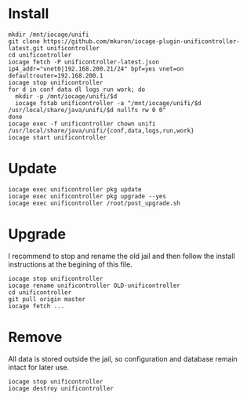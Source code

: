 # Install

```
mkdir /mnt/iocage/unifi
git clone https://github.com/mkuron/iocage-plugin-unificontroller-latest.git unificontroller
cd unificontroller
iocage fetch -P unificontroller-latest.json ip4_addr="vnet0|192.168.200.21/24" bpf=yes vnet=on defaultrouter=192.168.200.1
iocage stop unificontroller
for d in conf data dl logs run work; do
  mkdir -p /mnt/iocage/unifi/$d
  iocage fstab unificontroller -a "/mnt/iocage/unifi/$d /usr/local/share/java/unifi/$d nullfs rw 0 0"
done
iocage exec -f unificontroller chown unifi /usr/local/share/java/unifi/{conf,data,logs,run,work}
iocage start unificontroller
```

# Update

```
iocage exec unificontroller pkg update
iocage exec unificontroller pkg upgrade --yes
iocage exec unificontroller /root/post_upgrade.sh
```

# Upgrade

I recommend to stop and rename the old jail and then follow the install instructions at the begining of this file.

```
iocage stop unificontroller
iocage rename unificontroller OLD-unificontroller
cd unificontroller
git pull origin master
iocage fetch ...
```

# Remove

All data is stored outside the jail, so configuration and database remain intact for later use.

```
iocage stop unificontroller
iocage destroy unificontroller
```
